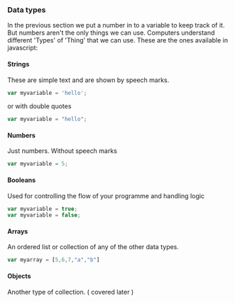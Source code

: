 ### Data types

In the previous section we put a number in to a variable to keep track of it. But numbers aren't the only things we can use. Computers understand different 'Types' of 'Thing' that we can use. These are the ones available in javascript: 

#### Strings 

These are simple text and are shown by speech marks.

```javascript
var myvariable = 'hello';
``` 

or with double quotes 

```javascript
var myvariable = "hello";
```

#### Numbers

Just numbers. Without speech marks 

```javascript
var myvariable = 5;
```

#### Booleans 

Used for controlling the flow of your programme and handling logic

```javascript
var myvariable = true;
var myvariable = false;
```

#### Arrays

An ordered list or collection of any of the other data types. 

```javascript
var myarray = [5,6,7,"a","b"]
```

#### Objects

Another type of collection. ( covered later )